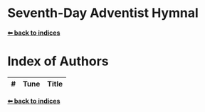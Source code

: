 # Seventh-Day Adventist Hymnal

**[⬅ back to indices]("README.md")**

# Index of Authors
\# | Tune  | Title                        
-- |------|-------

**[⬅ back to indices]("README.md")**